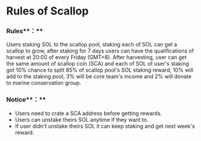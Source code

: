 # Rules of Scallop

### Rules**：**

Users staking SOL to the scallop pool, staking each of SOL can get a scallop to grow, after staking for 7 days users can have the qualifications of harvest at 20:00 of every Friday \(GMT+8\). After harvesting, user can get the same amount of scallop coin \(SCA\) and each of SOL of user's staking got 10% chance to split 85% of scallop pool's SOL staking reward, 10% will add to the staking pool, 3% will be core team's income and 2% will donate to marine conservation group.

### Notice**：**

* Users need to crate a SCA address before getting rewards.
* Users can unstake theirs SOL anytime if they want to.
* If user didn't unstake theirs SOL it can keep staking and get next week's reward.



